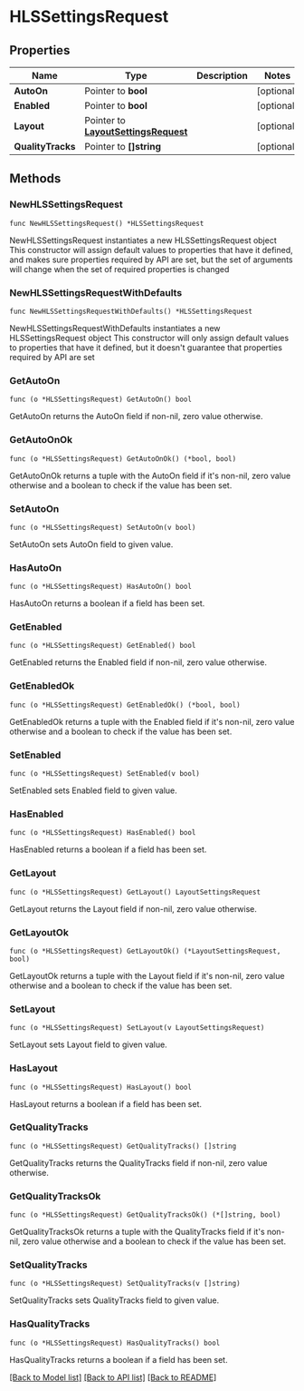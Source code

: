 # HLSSettingsRequest

## Properties

Name | Type | Description | Notes
------------ | ------------- | ------------- | -------------
**AutoOn** | Pointer to **bool** |  | [optional] 
**Enabled** | Pointer to **bool** |  | [optional] 
**Layout** | Pointer to [**LayoutSettingsRequest**](LayoutSettingsRequest.md) |  | [optional] 
**QualityTracks** | Pointer to **[]string** |  | [optional] 

## Methods

### NewHLSSettingsRequest

`func NewHLSSettingsRequest() *HLSSettingsRequest`

NewHLSSettingsRequest instantiates a new HLSSettingsRequest object
This constructor will assign default values to properties that have it defined,
and makes sure properties required by API are set, but the set of arguments
will change when the set of required properties is changed

### NewHLSSettingsRequestWithDefaults

`func NewHLSSettingsRequestWithDefaults() *HLSSettingsRequest`

NewHLSSettingsRequestWithDefaults instantiates a new HLSSettingsRequest object
This constructor will only assign default values to properties that have it defined,
but it doesn't guarantee that properties required by API are set

### GetAutoOn

`func (o *HLSSettingsRequest) GetAutoOn() bool`

GetAutoOn returns the AutoOn field if non-nil, zero value otherwise.

### GetAutoOnOk

`func (o *HLSSettingsRequest) GetAutoOnOk() (*bool, bool)`

GetAutoOnOk returns a tuple with the AutoOn field if it's non-nil, zero value otherwise
and a boolean to check if the value has been set.

### SetAutoOn

`func (o *HLSSettingsRequest) SetAutoOn(v bool)`

SetAutoOn sets AutoOn field to given value.

### HasAutoOn

`func (o *HLSSettingsRequest) HasAutoOn() bool`

HasAutoOn returns a boolean if a field has been set.

### GetEnabled

`func (o *HLSSettingsRequest) GetEnabled() bool`

GetEnabled returns the Enabled field if non-nil, zero value otherwise.

### GetEnabledOk

`func (o *HLSSettingsRequest) GetEnabledOk() (*bool, bool)`

GetEnabledOk returns a tuple with the Enabled field if it's non-nil, zero value otherwise
and a boolean to check if the value has been set.

### SetEnabled

`func (o *HLSSettingsRequest) SetEnabled(v bool)`

SetEnabled sets Enabled field to given value.

### HasEnabled

`func (o *HLSSettingsRequest) HasEnabled() bool`

HasEnabled returns a boolean if a field has been set.

### GetLayout

`func (o *HLSSettingsRequest) GetLayout() LayoutSettingsRequest`

GetLayout returns the Layout field if non-nil, zero value otherwise.

### GetLayoutOk

`func (o *HLSSettingsRequest) GetLayoutOk() (*LayoutSettingsRequest, bool)`

GetLayoutOk returns a tuple with the Layout field if it's non-nil, zero value otherwise
and a boolean to check if the value has been set.

### SetLayout

`func (o *HLSSettingsRequest) SetLayout(v LayoutSettingsRequest)`

SetLayout sets Layout field to given value.

### HasLayout

`func (o *HLSSettingsRequest) HasLayout() bool`

HasLayout returns a boolean if a field has been set.

### GetQualityTracks

`func (o *HLSSettingsRequest) GetQualityTracks() []string`

GetQualityTracks returns the QualityTracks field if non-nil, zero value otherwise.

### GetQualityTracksOk

`func (o *HLSSettingsRequest) GetQualityTracksOk() (*[]string, bool)`

GetQualityTracksOk returns a tuple with the QualityTracks field if it's non-nil, zero value otherwise
and a boolean to check if the value has been set.

### SetQualityTracks

`func (o *HLSSettingsRequest) SetQualityTracks(v []string)`

SetQualityTracks sets QualityTracks field to given value.

### HasQualityTracks

`func (o *HLSSettingsRequest) HasQualityTracks() bool`

HasQualityTracks returns a boolean if a field has been set.


[[Back to Model list]](../README.md#documentation-for-models) [[Back to API list]](../README.md#documentation-for-api-endpoints) [[Back to README]](../README.md)


